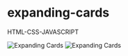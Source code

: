 # expanding-cards
HTML-CSS-JAVASCRIPT

![Expanding Cards](expanding-cards)
![Expanding Cards](expanding-cards-2)
